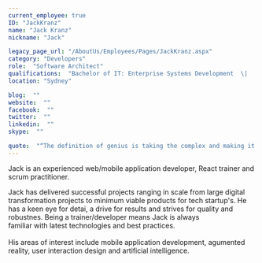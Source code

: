```yaml
---
current_employee: true
ID: "JackKranz"
name: "Jack Kranz"
nickname: "Jack"

legacy_page_url: "/AboutUs/Employees/Pages/JackKranz.aspx"
category: "Developers"
role:  "Software Architect"
qualifications:  "Bachelor of IT: Enterprise Systems Development  \|   Bachelor of Business: Management"
location: "Sydney"

blog:  ""
website:  ""
facebook:  ""
twitter:  ""
linkedin:  ""
skype:  ""

quote:  "“The definition of genius is taking the complex and making it simple.”  ~ Albert Einstein"
---
```


​​​​​​​​​​​​​​Jack is an experienced web/mobile application developer, React trainer and scrum practitioner.  

Jack has delivered successful projects ranging in scale from large digital transformation projects to minimum viable products for tech startup'​​s​. He has a keen eye for detai, a drive for results and strives for quality and robustnes. Being a trainer/developer means Jack is always familiar with latest technologies and best practices.   
​​  
His areas of interest include mobile application development, agumented reality, user interaction design and artificial intelligence.​  